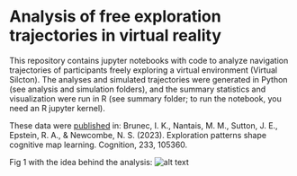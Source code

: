 # Analysis of free exploration trajectories in virtual reality
 
 This repository contains jupyter notebooks with code to analyze navigation trajectories of participants freely exploring a virtual environment (Virtual Silcton). The analyses and simulated trajectories were generated in Python (see analysis and simulation folders), and the summary statistics and visualization were run in R (see summary folder; to run the notebook, you need an R jupyter kernel).

 These data were [published](https://www.sciencedirect.com/science/article/pii/S0010027722003493) in: Brunec, I. K., Nantais, M. M., Sutton, J. E., Epstein, R. A., & Newcombe, N. S. (2023). Exploration patterns shape cognitive map learning. Cognition, 233, 105360.

Fig 1 with the idea behind the analysis:
![alt text](https://github.com/ivabrunec/nav_free_exploration/tree/main/summary/fig1_cropped.png?raw=true)

